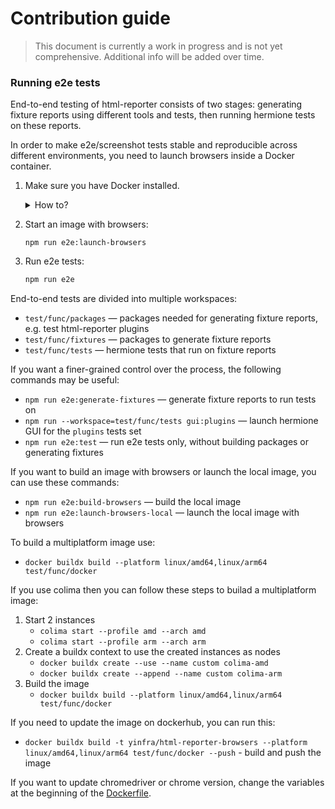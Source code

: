# Contribution guide

> This document is currently a work in progress and is not yet comprehensive.
> Additional info will be added over time.

### Running e2e tests

End-to-end testing of html-reporter consists of two stages: generating fixture reports using different tools and tests,
then running hermione tests on these reports.

In order to make e2e/screenshot tests stable and reproducible across different environments,
you need to launch browsers inside a Docker container.

1. Make sure you have Docker installed.
    <details><summary>How to?</summary>
    1. If you want to make a personal open-source contribution, you may use Docker free of charge and follow the [official guide](https://docs.docker.com/get-docker/).
    2. If you are acting on behalf of a company, you may not have access to Docker Desktop. In this case:
        - On Linux, you may follow the official installation guide.
        - On Mac, you may use [colima](https://github.com/abiosoft/colima) as a replacement for Docker Desktop.
        - On Windows, you may use Windows Subsystem for Linux to run the Docker CLI without the Desktop application.
    </details>
   
2. Start an image with browsers:
    ```
    npm run e2e:launch-browsers
    ```
3. Run e2e tests:
    ```bash
    npm run e2e
    ```

End-to-end tests are divided into multiple workspaces:
- `test/func/packages` — packages needed for generating fixture reports, e.g. test html-reporter plugins
- `test/func/fixtures` — packages to generate fixture reports
- `test/func/tests` — hermione tests that run on fixture reports

If you want a finer-grained control over the process, the following commands may be useful:
- `npm run e2e:generate-fixtures` — generate fixture reports to run tests on
- `npm run --workspace=test/func/tests gui:plugins` — launch hermione GUI for the `plugins` tests set
- `npm run e2e:test` — run e2e tests only, without building packages or generating fixtures

If you want to build an image with browsers or launch the local image, you can use these commands:
- `npm run e2e:build-browsers` — build the local image
- `npm run e2e:launch-browsers-local` — launch the local image with browsers

To build a multiplatform image use:
- `docker buildx build --platform linux/amd64,linux/arm64 test/func/docker`

If you use colima then you can follow these steps to builad a multiplatform image:
1. Start 2 instances 
    - `colima start --profile amd --arch amd`
    - `colima start --profile arm --arch arm`
2. Create a buildx context to use the created instances as nodes
    - `docker buildx create --use --name custom colima-amd`
    - `docker buildx create --append --name custom colima-arm`
3. Build the image
    - `docker buildx build --platform linux/amd64,linux/arm64 test/func/docker`

If you need to update the image on dockerhub, you can run this:
- `docker buildx build -t yinfra/html-reporter-browsers --platform linux/amd64,linux/arm64 test/func/docker --push` - build and push the image

If you want to update chromedriver or chrome version, change the variables at the beginning of the [Dockerfile](/test/func/docker/Dockerfile).
